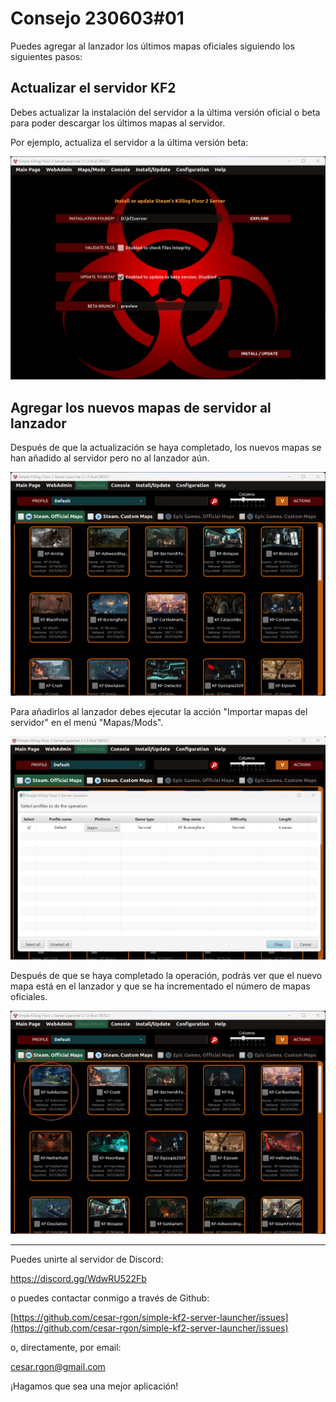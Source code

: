 # Consejo 230603#01

Puedes agregar al lanzador los últimos mapas oficiales siguiendo los siguientes pasos:

## Actualizar el servidor KF2
Debes actualizar la instalación del servidor a la última versión oficial o beta para poder descargar los últimos mapas al servidor.

Por ejemplo, actualiza el servidor a la última versión beta:

![tip2-01.png](https://raw.githubusercontent.com/cesar-rgon/simple-kf2-server-launcher/master/tips/images/tip2-01.png)

## Agregar los nuevos mapas de servidor al lanzador
Después de que la actualización se haya completado, los nuevos mapas se han añadido al servidor pero no al lanzador aún.

![tip2-02.png](https://raw.githubusercontent.com/cesar-rgon/simple-kf2-server-launcher/master/tips/images/tip2-02.png)

Para añadirlos al lanzador debes ejecutar la acción "Importar mapas del servidor" en el menú "Mapas/Mods".

![tip2-03.png](https://raw.githubusercontent.com/cesar-rgon/simple-kf2-server-launcher/master/tips/images/tip2-03.png)

Después de que se haya completado la operación, podrás ver que el nuevo mapa está en el lanzador y que se ha incrementado el número de mapas oficiales.

![tip2-04.png](https://raw.githubusercontent.com/cesar-rgon/simple-kf2-server-launcher/master/tips/images/tip2-04.png)

---

Puedes unirte al servidor de Discord:

https://discord.gg/WdwRU522Fb

o puedes contactar conmigo a través de Github:

[https://github.com/cesar-rgon/simple-kf2-server-launcher/issues](https://github.com/cesar-rgon/simple-kf2-server-launcher/issues)

o, directamente, por email:

[cesar.rgon@gmail.com](mailto:cesar.rgon@gmail.com)

¡Hagamos que sea una mejor aplicación!

